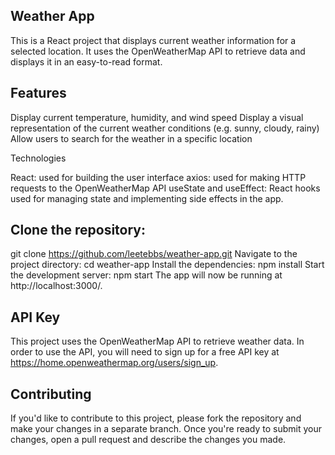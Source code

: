 ##  Weather App

This is a React project that displays current weather information for a selected location. It uses the OpenWeatherMap API to retrieve data and displays it in an easy-to-read format.

##  Features

Display current temperature, humidity, and wind speed
Display a visual representation of the current weather conditions (e.g. sunny, cloudy, rainy)
Allow users to search for the weather in a specific location

Technologies

React: used for building the user interface
axios: used for making HTTP requests to the OpenWeatherMap API
useState and useEffect: React hooks used for managing state and implementing side effects in the app.


##  Clone the repository:

git clone https://github.com/leetebbs/weather-app.git
Navigate to the project directory:
cd weather-app
Install the dependencies:
npm install
Start the development server:
npm start
The app will now be running at http://localhost:3000/.

##  API Key

This project uses the OpenWeatherMap API to retrieve weather data. In order to use the API, you will need to sign up for a free API key at https://home.openweathermap.org/users/sign_up.


##  Contributing

If you'd like to contribute to this project, please fork the repository and make your changes in a separate branch. Once you're ready to submit your changes, open a pull request and describe the changes you made.
